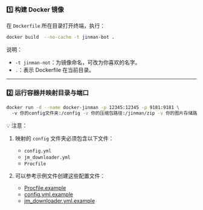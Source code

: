 
### 1️⃣ 构建 Docker 镜像

在 `Dockerfile` 所在目录打开终端，执行：

```bash
docker build  --no-cache -t jinman-bot .
```

说明：

* `-t jinman-not`：为镜像命名，可改为你喜欢的名字。
* `.`：表示 Dockerfile 在当前目录。

---

### 2️⃣ 运行容器并映射目录与端口

```bash
docker run -d --name docker-jinman -p 12345:12345 -p 9181:9181 \ 
  -v 你的config文件夹:/config -v 你的压缩包路径:/jinman/zip -v 你的图片存储路径:/jinman/books jinman-bot
```

💡 注意：

1. 映射的 `config` 文件夹必须包含以下文件：

   * `config.yml`
   * `jm_downloader.yml`
   * `Procfile`
2. 可以参考示例文件创建这些配置文件：

   * [Procfile.example](../Procfile.example)
   * [config.yml.example](../config/config.yml.example)
   * [jm\_downloader.yml.example](../config/jm_downloader.yml.example)

